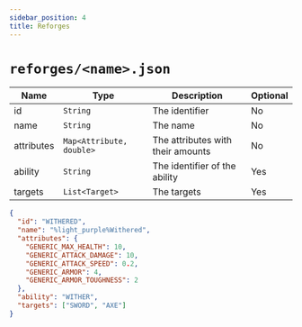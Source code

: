 ```yaml
---
sidebar_position: 4
title: Reforges
---
```


# `reforges/<name>.json`

| Name | Type | Description | Optional |
| --- | --- | --- | --- |
| id | `String` | The identifier | No |
| name | `String` | The name | No |
| attributes | `Map<Attribute, double>` | The attributes with their amounts | No |
| ability | `String` | The identifier of the ability | Yes |
| targets | `List<Target>` | The targets | Yes |

```json
{
  "id": "WITHERED",
  "name": "%light_purple%Withered",
  "attributes": {
    "GENERIC_MAX_HEALTH": 10,
    "GENERIC_ATTACK_DAMAGE": 10,
    "GENERIC_ATTACK_SPEED": 0.2,
    "GENERIC_ARMOR": 4,
    "GENERIC_ARMOR_TOUGHNESS": 2
  },
  "ability": "WITHER",
  "targets": ["SWORD", "AXE"]
}
```
